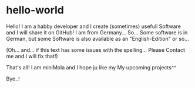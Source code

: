# hello-world

Hello!
I am a habby developer and I create (sometimes) usefull Software and I will share it on GitHub!
I am from Germany... So... Some software is in German, but some Software is also available as an "English-Edition" or so...

(Oh... and... if this text has some issues with the spelling... Please Contact me and I will fix that!)


That's all! I am miniMola and I hope ju like my My upcoming projects^^




Bye..!
